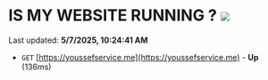 # IS MY WEBSITE RUNNING ? [![](https://img.shields.io/static/v1?label=Sponsor&message=%E2%9D%A4&logo=GitHub&color=%23fe8e86)](https://github.com/sponsors/Youssef-Lehmam)

Last updated: **5/7/2025, 10:24:41 AM**

- `GET` [https://youssefservice.me](https://youssefservice.me) - **Up** (136ms)
